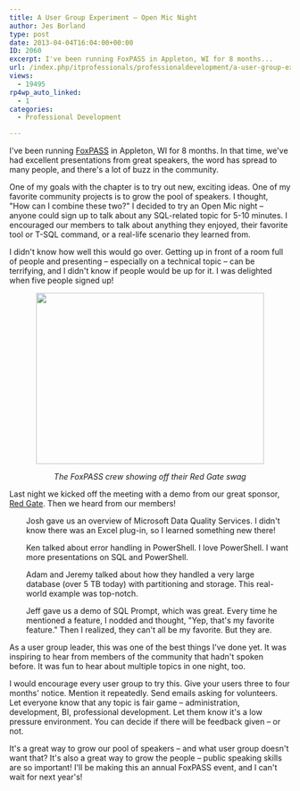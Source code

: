 ```yaml
---
title: A User Group Experiment – Open Mic Night
author: Jes Borland
type: post
date: 2013-04-04T16:04:00+00:00
ID: 2060
excerpt: I've been running FoxPASS in Appleton, WI for 8 months...
url: /index.php/itprofessionals/professionaldevelopment/a-user-group-experiment-open/
views:
  - 19495
rp4wp_auto_linked:
  - 1
categories:
  - Professional Development

---
```

I've been running [FoxPASS][1] in Appleton, WI for 8 months. In that time, we've had excellent presentations from great speakers, the word has spread to many people, and there's a lot of buzz in the community.

One of my goals with the chapter is to try out new, exciting ideas. One of my favorite community projects is to grow the pool of speakers. I thought, "How can I combine these two?" I decided to try an Open Mic night – anyone could sign up to talk about any SQL-related topic for 5-10 minutes. I encouraged our members to talk about anything they enjoyed, their favorite tool or T-SQL command, or a real-life scenario they learned from.

I didn't know how well this would go over. Getting up in front of a room full of people and presenting – especially on a technical topic – can be terrifying, and I didn't know if people would be up for it. I was delighted when five people signed up!

<p style="text-align: center;">
  <img style="vertical-align: middle;" src="/wp-content/uploads/users/grrlgeek/FoxPASS April 2013 small.jpg?mtime=1365086759" alt="" width="408" height="306" />
</p>

<p style="text-align: center;">
  <em>The FoxPASS crew showing off their Red Gate swag </em>
</p>

Last night we kicked off the meeting with a demo from our great sponsor, [Red Gate][2]. Then we heard from our members!

<p style="padding-left: 30px;">
  Josh gave us an overview of Microsoft Data Quality Services. I didn't know there was an Excel plug-in, so I learned something new there!
</p>

<p style="padding-left: 30px;">
  Ken talked about error handling in PowerShell. I love PowerShell. I want more presentations on SQL and PowerShell.
</p>

<p style="padding-left: 30px;">
  Adam and Jeremy talked about how they handled a very large database (over 5 TB today) with partitioning and storage. This real-world example was top-notch.
</p>

<p style="padding-left: 30px;">
  Jeff gave us a demo of SQL Prompt, which was great. Every time he mentioned a feature, I nodded and thought, "Yep, that's my favorite feature." Then I realized, they can't all be my favorite. But they are.
</p>

As a user group leader, this was one of the best things I've done yet. It was inspiring to hear from members of the community that hadn't spoken before. It was fun to hear about multiple topics in one night, too.

I would encourage every user group to try this. Give your users three to four months' notice. Mention it repeatedly. Send emails asking for volunteers. Let everyone know that any topic is fair game – administration, development, BI, professional development. Let them know it's a low pressure environment. You can decide if there will be feedback given – or not.

It's a great way to grow our pool of speakers – and what user group doesn't want that? It's also a great way to grow the people – public speaking skills are so important! I'll be making this an annual FoxPASS event, and I can't wait for next year's!

 [1]: http://fox.sqlpass.org/
 [2]: http://red-gate.com